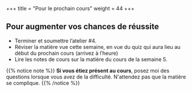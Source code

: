 +++
title = "Pour le prochain cours"
weight = 44
+++

## Pour augmenter vos chances de réussite

- Terminer et soumettre l’atelier #4.
- Réviser la matière vue cette semaine, en vue du quiz qui aura lieu au début du prochain cours (arrivez à l’heure)
- Lire les notes de cours sur la matière du cours de la semaine 5.


{{% notice note %}}
**Si vous étiez présent au cours**, posez moi des questions lorsque vous avez de la difficulté. N'attendez pas que la matière se complique.
{{% /notice %}}

